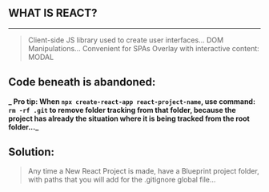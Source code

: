 ## WHAT IS REACT?

---

> Client-side JS library used to create user interfaces...
> DOM Manipulations...
> Convenient for SPAs
> Overlay with interactive content: MODAL

## Code beneath is abandoned:

**_ Pro tip: When `npx create-react-app react-project-name`, use command: `rm -rf .git` to remove folder tracking from that folder, because the project has already the situation where it is being tracked from the root folder..._**

## Solution:

> Any time a New React Project is made, have a Blueprint project folder, with paths that you will add for the .gitignore global file...
